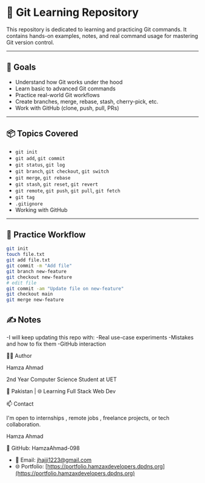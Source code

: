 # 🧠 Git Learning Repository

This repository is dedicated to learning and practicing Git commands. It contains hands-on examples, notes, and real command usage for mastering Git version control.

---

## 🚀 Goals

- Understand how Git works under the hood
- Learn basic to advanced Git commands
- Practice real-world Git workflows
- Create branches, merge, rebase, stash, cherry-pick, etc.
- Work with GitHub (clone, push, pull, PRs)

---

## 📦 Topics Covered

- `git init`
- `git add`, `git commit`
- `git status`, `git log`
- `git branch`, `git checkout`, `git switch`
- `git merge`, `git rebase`
- `git stash`, `git reset`, `git revert`
- `git remote`, `git push`, `git pull`, `git fetch`
- `git tag`
- `.gitignore`
- Working with GitHub

---

## 🧪 Practice Workflow

```bash
git init
touch file.txt
git add file.txt
git commit -m "Add file"
git branch new-feature
git checkout new-feature
# edit file
git commit -am "Update file on new-feature"
git checkout main
git merge new-feature
```
## ✍️ Notes

-I will keep updating this repo with:
-Real use-case experiments
-Mistakes and how to fix them
-GitHub interaction

🧑‍💻 Author

Hamza Ahmad

2nd Year Computer Science Student at UET

📍 Pakistan | 🌐 Learning Full Stack Web Dev

📫 Contact

I'm open to internships , remote jobs , freelance projects, or tech collaboration.

Hamza Ahmad

🔗 GitHub: HamzaAhmad-098

- 📧 Email: [jhajji1223@gmail.com](mailto:jhajji1223@gmail.com)
- 🌐 Portfolio: [https://portfolio.hamzaxdevelopers.dpdns.org](https://portfolio.hamzaxdevelopers.dpdns.org) 
